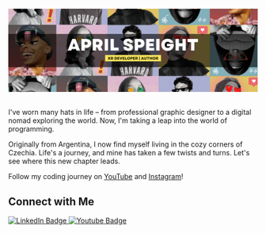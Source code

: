 ![A mutli-picture collage of April. There is a title that says April Speight X R Developer and Author.](https://raw.githubusercontent.com/aprilspeight/aprilspeight/master/GitHub-Banner-Final.png)

<div id="about" align="center">

##

</div>

I've worn many hats in life – from professional graphic designer to a digital nomad exploring the world. Now, I'm taking a leap into the world of programming.

Originally from Argentina, I now find myself living in the cozy corners of Czechia. Life's a journey, and mine has taken a few twists and turns. Let's see where this new chapter leads.

Follow my coding journey on [YouTube](https://www.youtube.com/@solgarciacom) and [Instagram](https://www.instagram.com/compilingsol)!

## Connect with Me

<div id="badges">
  <a href="www.linkedin.com/in/solegarcia">
    <img src="https://img.shields.io/badge/LinkedIn-blue?style=for-the-badge&logo=linkedin&logoColor=white" alt="LinkedIn Badge"/>
  </a>
  <a href="https://www.youtube.com/@solgarciacom">
    <img src="https://img.shields.io/badge/YouTube-red?style=for-the-badge&logo=youtube&logoColor=white" alt="Youtube Badge"/>
  </a>
</div>

<!--
**aprilspeight/aprilspeight** is a ✨ _special_ ✨ repository because its `README.md` (this file) appears on your GitHub profile.

Here are some ideas to get you started:

- 🔭 I’m currently working on ...
- 🌱 I’m currently learning ...
- 👯 I’m looking to collaborate on ...
- 🤔 I’m looking for help with ...
- 💬 Ask me about ...
- 📫 How to reach me: ...
- 😄 Pronouns: ...
- ⚡ Fun fact: ...
-->
